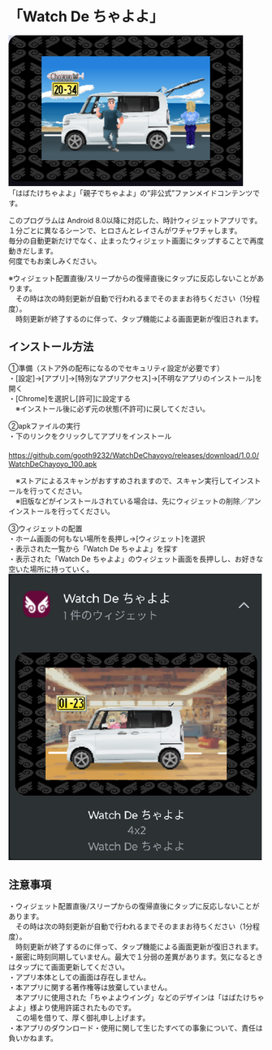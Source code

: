 # 「Watch De ちゃよよ」
![WatchFace](https://github.com/gooth9232/WatchDeChayoyo/blob/master/img/app_title.png)  
「はばたけちゃよよ」「親子でちゃよよ」の“非公式”ファンメイドコンテンツです。  
  
このプログラムは Android 8.0以降に対応した、時計ウィジェットアプリです。  
１分ごとに異なるシーンで、ヒロさんとレイさんがワチャワチャします。  
毎分の自動更新だけでなく、止まったウィジェット画面にタップすることで再度動きだします。  
何度でもお楽しみください。  
  
※ウィジェット配置直後/スリープからの復帰直後にタップに反応しないことがあります。  
　その時は次の時刻更新が自動で行われるまでそのままお待ちください（1分程度）。  
　時刻更新が終了するのに伴って、タップ機能による画面更新が復旧されます。  
  
## インストール方法  
①準備（ストア外の配布になるのでセキュリティ設定が必要です）  
・[設定]→[アプリ]→[特別なアプリアクセス]→[不明なアプリのインストール]を開く  
・[Chrome]を選択し[許可]に設定する  
　※インストール後に必ず元の状態(不許可)に戻してください。  
  
②apkファイルの実行  
・下のリンクをクリックしてアプリをインストール  
　https://github.com/gooth9232/WatchDeChayoyo/releases/download/1.0.0/WatchDeChayoyo_100.apk  

　※ストアによるスキャンがおすすめされますので、スキャン実行してインストールを行ってください。  
　※旧版などがインストールされている場合は、先にウィジェットの削除／アンインストールを行ってください。  
  
③ウィジェットの配置  
・ホーム画面の何もない場所を長押し→[ウィジェット]を選択  
・表示された一覧から「Watch De ちゃよよ」を探す  
・表示された「Watch De ちゃよよ」のウィジェット画面を長押しし、お好きな空いた場所に持っていく。  
![Wedget](https://github.com/gooth9232/WatchDeChayoyo/blob/master/img/app_wedget.png)  
    
## 注意事項  
・ウィジェット配置直後/スリープからの復帰直後にタップに反応しないことがあります。  
　その時は次の時刻更新が自動で行われるまでそのままお待ちください（1分程度）。  
　時刻更新が終了するのに伴って、タップ機能による画面更新が復旧されます。  
・厳密に時刻同期していません。最大で１分弱の差異があります。気になるときはタップにて画面更新してください。  
・アプリ本体としての画面は存在しません。  
・本アプリに関する著作権等は放棄していません。  
　本アプリに使用された「ちゃよよウイング」などのデザインは「はばたけちゃよよ」様より使用許諾されたものです。  
　この場を借りて、厚く御礼申し上げます。  
・本アプリのダウンロード・使用に関して生じたすべての事象について、責任は負いかねます。